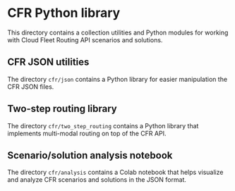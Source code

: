# CFR Python library

This directory contains a collection utilities and Python modules for working
with Cloud Fleet Routing API scenarios and solutions.

## CFR JSON utilities
The directory `cfr/json` contains a Python library for easier manipulation the
CFR JSON files.

## Two-step routing library
The directory `cfr/two_step_routing` contains a Python library that implements
multi-modal routing on top of the CFR API.

## Scenario/solution analysis notebook
The directory `cfr/analysis` contains a Colab notebook that helps visualize and
analyze CFR scenarios and solutions in the JSON format.
